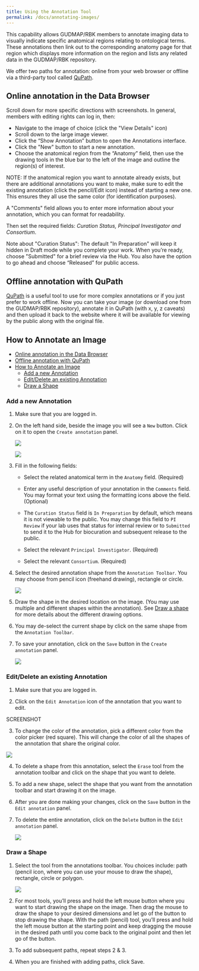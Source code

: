 ```yaml
---
title: Using the Annotation Tool
permalink: /docs/annotating-images/
---
```


This capability allows GUDMAP/RBK members to annotate imaging data to visually indicate specific anatomical regions relating to ontological terms. These annotations then link out to the corresponding anatomy page for that region which displays more information on the region and lists any related data in the GUDMAP/RBK repository.

We offer two paths for annotation: online from your web browser or offline via a third-party tool called [QuPath](https://qupath.github.io/).

## Online annotation in the Data Browser

Scroll down for more specific directions with screenshots. In general, members with editing rights can log in, then:
* Navigate to the image of choice (click the "View Details" icon)
* Scroll down to the large image viewer.
* Click the “Show Annotation” button to open the Annotations interface. 
* Click the "New" button to start a new annotation. 
* Choose the anatomical region from the “Anatomy” field, then use the drawing tools in the blue bar to the left of the image and outline the region(s) of interest. 

NOTE: If the anatomical region you want to annotate already exists, but there are additional annotations you want to make, make sure to edit the existing annotation (click the pencil/Edit icon) instead of starting a new one. This ensures they all use the same color (for identification purposes). 

A "Comments" field allows you to enter more information about your annotation, which you can format for readability.

Then set the required fields: *Curation Status, Principal Investigator and Consortium*.

Note about "Curation Status": The default "In Preparation" will keep it hidden in Draft mode while you complete your work. When you’re ready, choose "Submitted" for a brief review via the Hub. You also have the option to go ahead and choose “Released” for public access.

## Offline annotation with QuPath

 [QuPath](https://qupath.github.io/) is a useful tool to use for more complex annotations or if you just prefer to work offline. Now you can take your image (or download one from the GUDMAP/RBK repository), annotate it in QuPath (with x, y, z caveats) and then upload it back to the website where it will be available for viewing by the public along with the original file.

## How to Annotate an Image

- [Online annotation in the Data Browser](#online-annotation-in-the-data-browser)
- [Offline annotation with QuPath](#offline-annotation-with-qupath)
- [How to Annotate an Image](#how-to-annotate-an-image)
  - [Add a new Annotation](#add-a-new-annotation)
  - [Edit/Delete an existing Annotation](#editdelete-an-existing-annotation)
  - [Draw a Shape](#draw-a-shape)

### Add a new Annotation

1. Make sure that you are logged in.

2. On the left hand side, beside the image you will see a `New` button. Click on it to open the `Create annotation` panel.

	![](/assets/wiki_images/annotation_tools/NewButton.png)

	![](/assets/wiki_images/annotation_tools/CreateAnnotationPanel.png)

3. Fill in the following fields:

	- Select the related anatomical term in the `Anatomy` field. (Required)

	- Enter any useful description of your annotation in the `Comments` field. You may format your text using the formatting icons above the field. (Optional)

	- The `Curation Status` field is `In Preparation` by default, which means it is not viewable to the public. You may change this field to `PI Review` if your lab uses that status for internal review or to `Submitted` to send it to the Hub for biocuration and subsequent release to the public.

	- Select the relevant `Principal Investigator`. (Required)

	- Select the relevant `Consortium`. (Required)

5. Select the desired annotation shape from the `Annotation Toolbar`. You may choose from pencil icon (freehand drawing), rectangle or circle.

	![](/assets/wiki_images/annotation_tools/AnnotationToolbar.png)

6. Draw the shape in the desired location on the image. (You may use multiple and different shapes within the annotation). See [Draw a shape](#draw-a-shape) for more details about the different drawing options.

7. You may de-select the current shape by click on the same shape from the `Annotation Toolbar`.

8. To save your annotation, click on the `Save` button in the `Create annotation` panel.

	![](/assets/wiki_images/annotation_tools/SaveButton.png)

### Edit/Delete an existing Annotation

1. Make sure that you are logged in.

2. Click on the `Edit Annotation` icon of the annotation that you want to edit.

SCREENSHOT

3. To change the color of the annotation, pick a different color from the color picker (red square). This will change the color of all the shapes of the annotation that share the original color.

![](/assets/wiki_images/annotation_tools/ColorPicker.png)

4. To delete a shape from this annotation, select the `Erase` tool from the annotation toolbar and click on the shape that you want to delete.

5. To add a new shape, select the shape that you want from the annotation toolbar and start drawing it on the image.

6. After you are done making your changes, click on the `Save` button in the `Edit annotation` panel.

7. To delete the entire annotation, click on the `Delete` button in the `Edit annotation` panel.

	![](/assets/wiki_images/annotation_tools/DeleteButton.png)

### Draw a Shape

1. Select the tool from the annotations toolbar. You choices include: path (pencil icon, where you can use your mouse to draw the shape), rectangle, circle or polygon.

	![](/assets/wiki_images/annotation_tools/Path.png)

2. For most tools, you’ll press and hold the left mouse button where you want to start drawing the shape on the image. Then drag the mouse to draw the shape to your desired dimensions and let go of the button to stop drawing the shape. With the path (pencil) tool, you’ll press and hold the left mouse button at the starting point and keep dragging the mouse in the desired path until you come back to the original point and then let go of the button.

3. To add subsequent paths, repeat steps 2 & 3.

4. When you are finished with adding paths, click Save.

